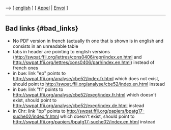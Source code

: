\--\> \[ [ english](ConsText0406En "wikilink") \] \[ [
Appel](LtrCons0406Fr "wikilink") \| [
Envoi](LtrConsRecvFr0406Fr "wikilink") \]

------------------------------------------------------------------------

## Bad links {#bad_links}

-   No PDF version in french (actually th one that is shown is in
    english and consists in an unreadable table
-   tabs in header are pointing to english versions
    (http://swpat.ffii.org/lettres/cons0406/repr/index.en.html and
    <http://swpat.ffii.org/lettres/cons0406/parl/index.en.html>) instead
    of french ones
-   in bue: link \"ep\" points to
    <http://swpat.ffii.org/analyse/cbe52/index.fr.html> which does not
    exist, should point to
    <http://swpat.ffii.org/analyse/cbe52/index.en.html> instead
-   in bue: link \"fl\" points to
    <http://swpat.ffii.org/analyse/cbe52/exeg/index.fr.html> which
    doesn\'t exist, should point to
    <http://swpat.ffii.org/analyse/cbe52/exeg/index.de.html> instead
-   in Chr: link \"bp\" points to
    <http://swpat.ffii.org/papiers/bpatg17-suche02/index.fr.html> which
    doesn\'t exist, should point to
    <http://swpat.ffii.org/papiers/bpatg17-suche02/index.en.html>
    instead

